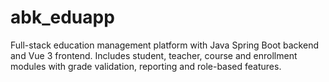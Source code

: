 # abk_eduapp
Full-stack education management platform with Java Spring Boot backend and Vue 3 frontend.  Includes student, teacher, course and enrollment modules with grade validation, reporting and role-based features.
